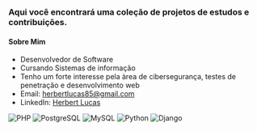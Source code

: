 ### Aqui você encontrará uma coleção de projetos de estudos e contribuições.

#### Sobre Mim

-  Desenvolvedor de Software
-  Cursando Sistemas de informação
-  Tenho um forte interesse pela àrea de cibersegurança, testes de penetração e desenvolvimento web
-  Email: herbertlucas85@gmail.com
-  LinkedIn: [Herbert Lucas](https://www.linkedin.com/in/herbert-lucas85)
  
![PHP](https://img.shields.io/badge/PHP-777BB4?style=for-the-badge&logo=php&logoColor=white)
![PostgreSQL](https://img.shields.io/badge/PostgreSQL-316192?style=for-the-badge&logo=postgresql&logoColor=white)
![MySQL](https://img.shields.io/badge/MySQL-4479A1?style=for-the-badge&logo=mysql&logoColor=white)
![Python](https://img.shields.io/badge/Python-3776AB?style=for-the-badge&logo=python&logoColor=white)
![Django](https://img.shields.io/badge/Django-092E20?style=for-the-badge&logo=django&logoColor=white)
